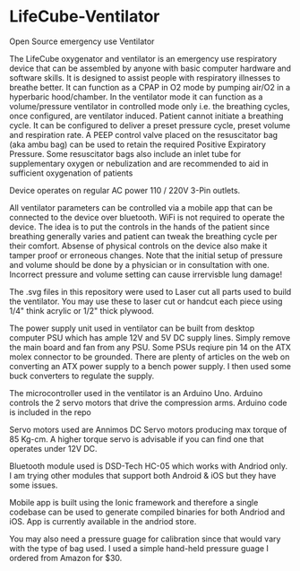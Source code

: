 # LifeCube-Ventilator
Open Source emergency use Ventilator

The LifeCube oxygenator and  ventilator is an emergency use respiratory device that can be assembled by anyone with basic computer hardware and software skills. It is designed to assist people with respiratory illnesses to breathe better. It can function as a CPAP in O2 mode by pumping air/O2 in a hyperbaric hood/chamber. In the ventilator mode it can function as a volume/pressure ventilator in controlled mode only i.e. the breathing cycles, once configured, are ventilator induced. Patient cannot initiate a breathing cycle.  It can be configured to deliver a preset pressure cycle, preset volume and respiration rate. A PEEP control valve placed on the resuscitator bag (aka ambu bag) can be used to retain the required Positive Expiratory Pressure. Some resuscitator bags also include an inlet tube for supplementary oxygen or nebulization and are recommended to aid in sufficient oxygenation of patients

Device operates on regular AC power 110 / 220V 3-Pin outlets.

All ventilator parameters can be controlled via a mobile app that can be connected to the device over bluetooth. WiFi is not required to operate the device. The idea is to put the controls in the hands of the patient since breathing generally varies and patient can tweak the breathing cycle per their comfort. Absense of physical controls on the device also make it tamper proof or erroneous changes. Note that the initial setup of pressure and volume should be done by a physician or in consultation with one. Incorrect pressure and volume setting can cause irrervisble lung damage!


The .svg files in this repository were used to Laser cut all parts used to build the ventilator. You may use these to laser cut or handcut each piece using 1/4" think acrylic or 1/2" thick plywood.

The power supply unit used in ventilator can be built from desktop computer PSU which has ample 12V and 5V DC supply lines. Simply remove the main board and fan from any PSU. Some PSUs reqiure pin 14 on the ATX molex connector to be grounded. There are plenty of articles on the web on converting an ATX power supply to a bench power supply. I then used some buck converters to regulate the supply.

The microcontroller used in the ventilator is an Arduino Uno. Arduino controls the 2 servo motors that drive the compression arms. Arduino code is included in the repo

Servo motors used are Annimos DC Servo motors producing max torque of 85 Kg-cm. A higher torque servo is advisable if you can find one that operates under 12V DC. 

Bluetooth module used is DSD-Tech HC-05 which works with Andriod only. I am trying other modules that support both Android & iOS but they have some issues. 

Mobile app is built using the Ionic framework and therefore a single codebase can be used to generate compiled binaries for both Andriod and iOS. App is currently available in the andriod store.

You may also need a pressure guage for calibration since that would vary with the type of bag used. I used a simple hand-held pressure guage I ordered from Amazon for $30.


